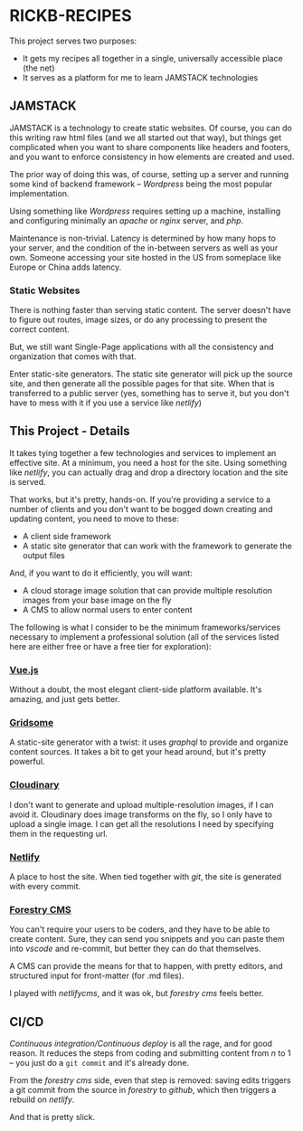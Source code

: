 # RICKB-RECIPES

This project serves two purposes:

* It gets my recipes all together in a single, universally accessible place (the net)
* It serves as a platform for me to learn JAMSTACK technologies

## JAMSTACK

JAMSTACK is a technology to create static websites.  Of course, you can do this writing raw html files (and we all started out that way), but things get complicated when you want to share components like headers and footers, and you want to enforce consistency in how elements are created and used.

The prior way of doing this was, of course, setting up a server and running some kind of backend framework &ndash; _Wordpress_ being the most popular implementation.

Using something like _Wordpress_ requires setting up a machine, installing and configuring minimally an _apache_ or _nginx_ server, and _php_.

Maintenance is non-trivial.  Latency is determined by how many hops to your server, and the condition of the in-between servers as well as your own.  Someone accessing your site hosted in the US from someplace like Europe or China adds latency.

### Static Websites

There is nothing faster than serving static content.  The server doesn't have to figure out routes, image sizes, or do any processing to present the correct content.

But, we still want Single-Page applications with all the consistency and organization that comes with that.

Enter static-site generators.  The static site generator will pick up the source site, and then generate all the possible pages for that site.  When that is transferred to a public server (yes, something has to serve it, but you don't have to mess with it if you use a service like _netlify_)

## This Project - Details

It takes tying together a few technologies and services to implement an effective site.  At a minimum, you need a host for the site.  Using something like _netlify_, you can actually drag and drop a directory location and the site is served.

That works, but it's pretty, hands-on.  If you're providing a service to a number of clients and you don't want to be bogged down creating and updating content, you need to move to these:

* A client side framework
* A static site generator that can work with the framework to generate the output files

And, if you want to do it efficiently, you will want:

* A cloud storage image solution that can provide multiple resolution images from your base image on the fly
* A CMS to allow normal users to enter content

The following is what I consider to be the minimum frameworks/services necessary to implement a professional solution (all of the services listed here are either free or have a free tier for exploration):

### [Vue.js](https://vuejs.org)

Without a doubt, the most elegant client-side platform available.  It's amazing, and just gets better.

### [Gridsome](https://gridsome.org)

A static-site generator with a twist: it uses _graphql_ to provide and organize content sources.  It takes a bit to get your head around, but it's pretty powerful.

### [Cloudinary](https://cloudinary.com)

I don't want to generate and upload multiple-resolution images, if I can avoid it.  Cloudinary does image transforms on the fly, so I only have to upload a single image.  I can get all the resolutions I need by specifying them in the requesting url.

### [Netlify](https://www.netlify.com/)

A place to host the site.  When tied together with _git_, the site is generated with every commit.

### [Forestry CMS](https://forestry.io/)

You can't require your users to be coders, and they have to be able to create content.  Sure, they can send you snippets and you can paste them into _vscode_ and re-commit, but better they can do that themselves.

A CMS can provide the means for that to happen, with pretty editors, and structured input for front-matter (for .md files).

I played with _netlifycms_, and it was ok, but _forestry cms_ feels better.

## CI/CD

_Continuous integration/Continuous deploy_ is all the rage, and for good reason.  It reduces the steps from coding and submitting content from _n_ to 1 &ndash; you just do a `git commit` and it's already done.

From the _forestry cms_ side, even that step is removed: saving edits triggers a git commit from the source in _forestry_ to _github_, which then triggers a rebuild on _netlify_.

And that is pretty slick.


